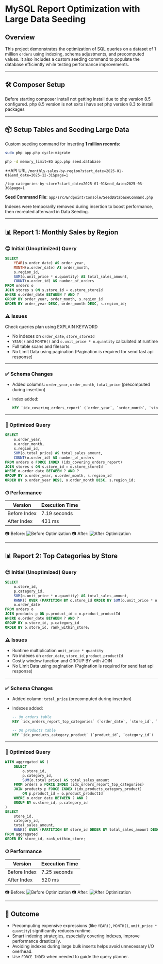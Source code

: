# MySQL Report Optimization with Large Data Seeding

## Overview

This project demonstrates the optimization of SQL queries on a dataset of 1 million `orders` using indexing, schema adjustments, and precomputed values. It also includes a custom seeding command to populate the database efficiently while testing performance improvements.

---

## 🛠 Composer Setup

Before starting composer install not getting install due to php version 8.5 configured. php 8.5 version is not exits i have set php version 8.3 to install packages 

---

## 📦 Setup Tables and Seeding Large Data

Custom seeding command for inserting **1 million records**:

```bash
sudo php app.php cycle:migrate 
```
    
```bash
php -d memory_limit=8G app.php seed:database
```

**API URL
`/monthly-sales-by-region?start_date=2025-01-01&end_date=2025-12-31&page=1`

`/top-categories-by-store?start_date=2025-01-01&end_date=2025-03-30&page=1`

**Seed Command File:**
`app/src/Endpoint/Console/SeedDatabaseCommand.php`

Indexes were temporarily removed during insertion to boost performance, then recreated afterward in Data Seeding.

---

## 📊 Report 1: Monthly Sales by Region

### 😌 Initial (Unoptimized) Query

```sql
SELECT
    YEAR(o.order_date) AS order_year,
    MONTH(o.order_date) AS order_month,
    s.region_id,
    SUM(o.unit_price * o.quantity) AS total_sales_amount,
    COUNT(o.order_id) AS number_of_orders
FROM orders o
JOIN stores s ON s.store_id = o.store_storeId
WHERE o.order_date BETWEEN ? AND ?
GROUP BY order_year, order_month, s.region_id
ORDER BY order_year DESC, order_month DESC, s.region_id;
```

### ⚠️ Issues 

Check queries plan using EXPLAIN KEYWORD

* No indexes on `order_date`, `store_storeId`
* `YEAR()` and `MONTH()` and `o.unit_price * o.quantity` calculated at runtime
* Full table scans and filesorts
* No Limit Data using pagination (Pagination is required for send fast api response)

---

### ✅ Schema Changes

* Added columns: `order_year`, `order_month`, `total_price` (precomputed during insertion)
* Index added:

  ```sql
  KEY `idx_covering_orders_report` (`order_year`, `order_month`, `store_storeId`, `total_price`, `order_id`)
  ```

---

### 🚀 Optimized Query

```sql
SELECT
    o.order_year,
    o.order_month,
    s.region_id,
    SUM(o.total_price) AS total_sales_amount,
    COUNT(o.order_id) AS number_of_orders
FROM orders o FORCE INDEX (idx_covering_orders_report)
JOIN stores s ON s.store_id = o.store_storeId
WHERE o.order_date BETWEEN ? AND ?
GROUP BY o.order_year, o.order_month, s.region_id
ORDER BY o.order_year DESC, o.order_month DESC, s.region_id;
```

### ⏱ Performance

| Version      | Execution Time |
| ------------ | -------------- |
| Before Index | 7.19 seconds   |
| After Index  | 431 ms         |

📷 Before: ![Before Optimization](https://prnt.sc/IGCzQFax_InC)
📷 After:  ![After Optimization](https://prnt.sc/QNFNk2DlUy7Y)

---

## 📊 Report 2: Top Categories by Store

### 😌 Initial (Unoptimized) Query

```sql
SELECT
    o.store_id,
    p.category_id,
    SUM(o.unit_price * o.quantity) AS total_sales_amount,
    RANK() OVER (PARTITION BY o.store_id ORDER BY SUM(o.unit_price * o.quantity) DESC) AS rank_within_store,
    o.order_date
FROM orders o
JOIN products p ON p.product_id = o.product_productId
WHERE o.order_date BETWEEN ? AND ?
GROUP BY o.store_id, p.category_id
ORDER BY o.store_id, rank_within_store;
```

### ⚠️ Issues

* Runtime multiplication `unit_price * quantity`
* No indexes on `order_date`, `store_id`, `product_productId`
* Costly window function and GROUP BY with JOIN
* No Limit Data using pagination (Pagination is required for send fast api response)

---

### ✅ Schema Changes

* Added column: `total_price` (precomputed during insertion)
* Indexes added:

  ```sql
  -- On orders table
  KEY `idx_orders_report_top_categories` (`order_date`, `store_id`, `product_productId`, `total_price`),

  -- On products table
  KEY `idx_products_category_product` (`product_id`, `category_id`)
  ```

---

### 🚀 Optimized Query

```sql
WITH aggregated AS (
    SELECT
        o.store_id,
        p.category_id,
        SUM(o.total_price) AS total_sales_amount
    FROM orders o FORCE INDEX (idx_orders_report_top_categories)
    JOIN products p FORCE INDEX (idx_products_category_product)
        ON p.product_id = o.product_productId
    WHERE o.order_date BETWEEN ? AND ?
    GROUP BY o.store_id, p.category_id
)
SELECT
    store_id,
    category_id,
    total_sales_amount,
    RANK() OVER (PARTITION BY store_id ORDER BY total_sales_amount DESC) AS rank_within_store
FROM aggregated
ORDER BY store_id, rank_within_store;
```

### ⏱ Performance

| Version      | Execution Time |
| ------------ | -------------- |
| Before Index | 7.25 seconds   |
| After Index  | 520 ms         |

📷 Before: ![Before Optimization](https://prnt.sc/XEPkzL9hNbob)
📷 After:  ![After Optimization](https://prnt.sc/-6-wVMeO8qer)

---

## 🧠 Outcome

* Precomputing expensive expressions (like `YEAR()`, `MONTH()`, `unit_price * quantity`) significantly reduces runtime.
* Smart indexing strategies, especially covering indexes, improve performance drastically.
* Avoiding indexes during large bulk inserts helps avoid unnecessary I/O overhead.
* Use `FORCE INDEX` when needed to guide the query planner.
